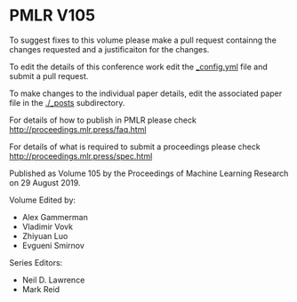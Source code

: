 # PMLR V105

To suggest fixes to this volume please make a pull request containng the changes requested and a justificaiton for the changes.

To edit the details of this conference work edit the [_config.yml](./_config.yml) file and submit a pull request.

To make changes to the individual paper details, edit the associated paper file in the [./_posts](./_posts) subdirectory.

For details of how to publish in PMLR please check http://proceedings.mlr.press/faq.html

For details of what is required to submit a proceedings please check http://proceedings.mlr.press/spec.html



Published as Volume 105 by the Proceedings of Machine Learning Research on 29 August 2019.

Volume Edited by:
  * Alex Gammerman
  * Vladimir Vovk
  * Zhiyuan Luo
  * Evgueni Smirnov

Series Editors:
  * Neil D. Lawrence
  * Mark Reid
